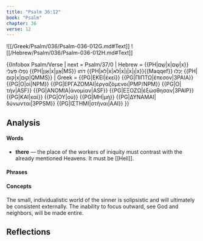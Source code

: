 ```yaml
---
title: "Psalm 36:12"
book: "Psalm"
chapter: 36
verse: 12
---
```

![[/Greek/Psalm/036/Psalm-036-012G.md#Text]]
![[/Hebrew/Psalm/036/Psalm-036-012H.md#Text]]

{{Infobox Psalm/Verse |
  next = Psalm/37/0 |
  Hebrew = {{PH|שָׁם|x|שָׁם|x}}
נָפְלוּ
פֹּעֲלֵי
{{PH|אָוֶן|x|אָוֶן|MS}}
דֹּחוּ
{{PH|לא|x|לֹא|x|וְ|x|וְ|x}}{{Maqqef}}
יָכְלוּ
{{PH|קום|x|קוּם|QMMS}}
׃|
  Greek = {{PG|ΕΚΕΙ|ἐκεῖ}} {{PG|ΠΙΠΤΩ|ἔπεσον|3PAIA}} {{PG|Ο|οἱ|NPM}} {{PG|ΕΡΓΑΖΟΜΑΙ|ἐργαζόμενοι|PMP/NPM}} {{PG|Ο|τὴν|ASF}} {{PG|ΑΝΟΜΙΑ|ἀνομίαν|ASF}} {{PG|ΕΞΟΖΩ|ἐξώσθησαν|3PAIP}} {{PG|ΚΑΙ|καὶ}} {{PG|ΟΥ|οὐ}} {{PG|ΜΗ|μὴ}} {{PG|ΔΥΝΑΜΑΙ|δύνωνται|3PPSM}} {{PG|ΙΣΤΗΜΙ|στῆναι|AAI}}
}}

## Analysis

#### Words
- **there** — the place of the workers of iniquity must contrast with the already mentioned Heavens.  It must be [[Hell]].

#### Phrases

#### Concepts

The small, individualistic world of the sinner is solipsistic and will ultimately be consistent externally.  The inability to focus outward, see God and neighbors, will be made entire.

## Reflections
